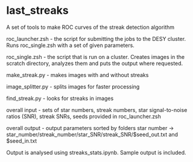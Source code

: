 # last_streaks
A set of tools to make ROC curves of the streak detection algorithm



roc_launcher.zsh - the script for submitting the jobs to the DESY cluster. Runs roc_single.zsh with a set of given parameters.

roc_single.zsh - the script that is run on a cluster. Creates images in the scratch directory, analyzes them and puts the output where requested.

make_streak.py - makes images with and without streaks

image_splitter.py - splits images for faster processing

find_streak.py - looks for streaks in images

overall input - sets of star numbers, streak numbers, star signal-to-noise ratios (SNR), streak SNRs, seeds provided in roc_launcher.zsh

overall output - output parameters sorted by folders star number -> star_number/streak_number/star_SNR/streak_SNR/$seed_out.txt and $seed_in.txt



Output is analysed using streaks_stats.ipynb. Sample output is included.
